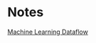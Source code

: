 # Notes

[Machine Learning Dataflow](http://viewer.gorilla-repl.org/view.html?source=github&user=daslu&repo=notes&path=src/notes/machine_learning_dataflow.clj)


